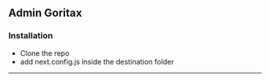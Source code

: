 ## Admin Goritax

### Installation

- Clone the repo
- add next.config.js inside the destination folder

---
